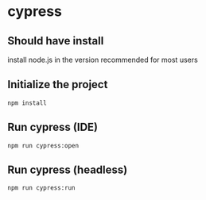 # cypress

## Should have install
install node.js in the version recommended for most users

## Initialize the project
`npm install`  

## Run cypress (IDE)
`npm run cypress:open`

## Run cypress (headless)
`npm run cypress:run`
